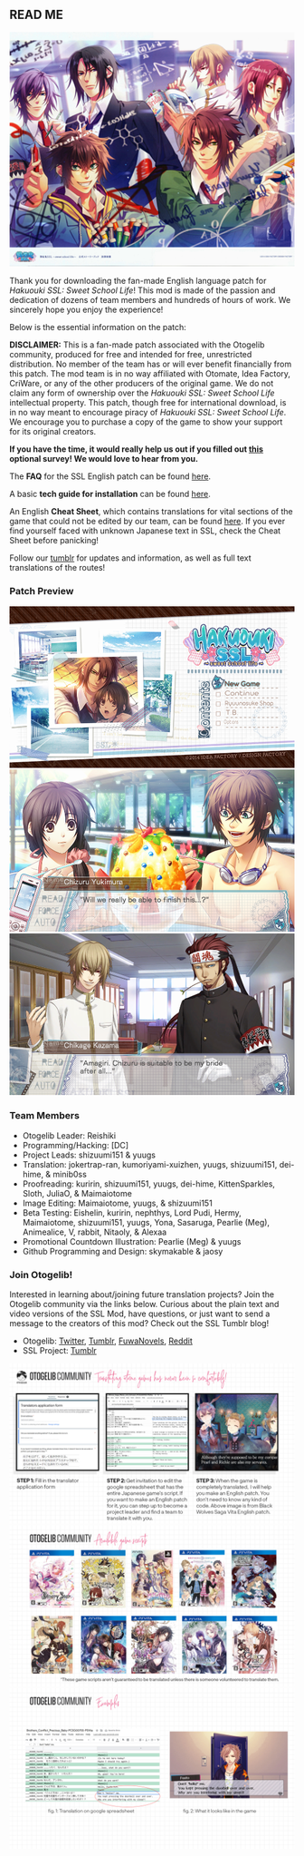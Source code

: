 ## READ ME

![promoimage](https://github.com/HakuoGakuen/HakuoGakuen/blob/main/images/promoimage.jpg)

Thank you for downloading the fan-made English language patch for *Hakuouki SSL: Sweet School Life*! This mod is made of the passion and dedication of dozens of team members and hundreds of hours of work. We sincerely hope you enjoy the experience! 

Below is the essential information on the patch:

**DISCLAIMER:** This is a fan-made patch associated with the Otogelib community, produced for free and intended for free, unrestricted distribution. No member of the team has or will ever benefit financially from this patch. The mod team is in no way affiliated with Otomate, Idea Factory, CriWare, or any of the other producers of the original game. We do not claim any form of ownership over the *Hakuouki SSL: Sweet School Life* intellectual property. This patch, though free for international download, is in no way meant to encourage piracy of *Hakuouki SSL: Sweet School Life*. We encourage you to purchase a copy of the game to show your support for its original creators. 

**If you have the time, it would really help us out if you filled out [this](https://forms.gle/qtRpbuxkKsDg3ZYy8) optional survey! We would love to hear from you.**

The **FAQ** for the SSL English patch can be found [here](https://docs.google.com/document/d/10XdqLGyPrLjtMaip5bgu8ttlT2OYw9nfTGpIqDcX_8w).

A basic **tech guide for installation** can be found [here](https://docs.google.com/document/d/1AYXDBBD6GTnDk_fBdjlabYx-524N2Ah27UuYoaWcd1Y).

An English **Cheat Sheet**, which contains translations for vital sections of the game that could not be edited by our team, can be found [here](https://docs.google.com/document/d/14mwXNN0Yr5w5QOdgfkgiQgQbk2QM7QQs2Zb2Y-jgydE). If you ever find yourself faced with unknown Japanese text in SSL, check the Cheat Sheet before panicking!

Follow our [tumblr](https://hakuogakuen.tumblr.com/) for updates and information, as well as full text translations of the routes!

### Patch Preview
![current available scripts](https://github.com/HakuoGakuen/HakuoGakuen/blob/main/images/ssl_preview_1.png)
![current available scripts](https://github.com/HakuoGakuen/HakuoGakuen/blob/main/images/ssl_preview_2.png)
![current available scripts](https://github.com/HakuoGakuen/HakuoGakuen/blob/main/images/ssl_preview_3.png)


### Team Members
- Otogelib Leader: Reishiki
- Programming/Hacking: [DC] 
- Project Leads: shizuumi151 & yuugs
- Translation: jokertrap-ran, kumoriyami-xuizhen, yuugs, shizuumi151, dei-hime, & minib0ss
- Proofreading: kuririn, shizuumi151, yuugs, dei-hime, KittenSparkles, Sloth, JuliaO, & Maimaiotome
- Image Editing: Maimaiotome, yuugs, & shizuumi151
- Beta Testing: Eishelin, kuririn, nephthys, Lord Pudi, Hermy, Maimaiotome, shizuumi151, yuugs, Yona, Sasaruga, Pearlie (Meg), Animealice, V, rabbit, Nitaoly, & Alexaa
- Promotional Countdown Illustration: Pearlie (Meg) & yuugs 
- Github Programming and Design: skymakable & jaosy

### Join Otogelib!
Interested in learning about/joining future translation projects? Join the Otogelib community via the links below. Curious about the plain text and video versions of the SSL Mod, have questions, or just want to send a message to the creators of this mod? Check out the SSL Tumblr blog!

- Otogelib: [Twitter](https://twitter.com/otogelib?lang=en), [Tumblr](https://otogelib.tumblr.com/), [FuwaNovels](https://forums.fuwanovel.net/topic/23370-fan-translation-otogelib%E2%80%94various-vita-otome-games-translations-community-project/), [Reddit](https://www.reddit.com/r/otomegames/comments/dcvpw2/otogeliba_new_community_otome_game_fan/)
- SSL Project: [Tumblr](https://hakuogakuen.tumblr.com/) 

![otogelib process](https://github.com/HakuoGakuen/HakuoGakuen/blob/main/images/otogelib_process.jpg)
![current available scripts](https://github.com/HakuoGakuen/HakuoGakuen/blob/main/images/otogelib_available_scripts.jpg)
![otogelib example](https://github.com/HakuoGakuen/HakuoGakuen/blob/main/images/otogelib_examples.jpg)
